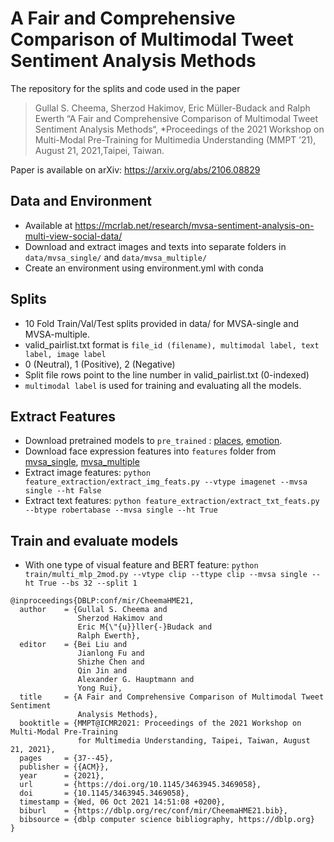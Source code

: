 # A Fair and Comprehensive Comparison of Multimodal Tweet Sentiment Analysis Methods

The repository for the splits and code used in the paper
> Gullal S. Cheema, Sherzod Hakimov, Eric Müller-Budack and Ralph Ewerth “A Fair and Comprehensive Comparison of Multimodal Tweet Sentiment Analysis Methods“, 
*Proceedings of the 2021 Workshop on Multi-Modal Pre-Training for Multimedia Understanding (MMPT ’21), August 21, 2021,Taipei, Taiwan.

Paper is available on arXiv: https://arxiv.org/abs/2106.08829

## Data and Environment
- Available at https://mcrlab.net/research/mvsa-sentiment-analysis-on-multi-view-social-data/
- Download and extract images and texts into separate folders in `data/mvsa_single/` and `data/mvsa_multiple/`
- Create an environment using environment.yml with conda
## Splits
- 10 Fold Train/Val/Test splits provided in data/ for MVSA-single and MVSA-multiple.
- valid_pairlist.txt format is `file_id (filename), multimodal label, text label, image label`
- 0 (Neutral), 1 (Positive), 2 (Negative)
- Split file rows point to the line number in valid_pairlist.txt (0-indexed)
- `multimodal label` is used for training and evaluating all the models.

## Extract Features
- Download pretrained models to `pre_trained` : [places](https://drive.google.com/file/d/1ARP8GS5LMGYc8T8lFTuYkBl9I9kJoIiL/view?usp=sharing), [emotion](https://drive.google.com/file/d/1sWx3ze8XfZEGf-kPcmiYpY9EOzugdzgu/view?usp=sharing).
- Download face expression features into `features` folder from [mvsa_single](https://drive.google.com/file/d/1akwt0-8fqea2WinTDWAk68qRDkYqEEiR/view?usp=sharing), [mvsa_multiple](https://drive.google.com/file/d/1h6A8KjhVEy2QSEBGQS8kH2HQxEa__a2S/view?usp=sharing) 
- Extract image features: `python feature_extraction/extract_img_feats.py --vtype imagenet --mvsa single --ht False`
- Extract text features: `python feature_extraction/extract_txt_feats.py --btype robertabase --mvsa single --ht True`

## Train and evaluate models
- With one type of visual feature and BERT feature: `python train/multi_mlp_2mod.py --vtype clip --ttype clip --mvsa single --ht True --bs 32 --split 1`


```
@inproceedings{DBLP:conf/mir/CheemaHME21,
  author    = {Gullal S. Cheema and
               Sherzod Hakimov and
               Eric M{\"{u}}ller{-}Budack and
               Ralph Ewerth},
  editor    = {Bei Liu and
               Jianlong Fu and
               Shizhe Chen and
               Qin Jin and
               Alexander G. Hauptmann and
               Yong Rui},
  title     = {A Fair and Comprehensive Comparison of Multimodal Tweet Sentiment
               Analysis Methods},
  booktitle = {MMPT@ICMR2021: Proceedings of the 2021 Workshop on Multi-Modal Pre-Training
               for Multimedia Understanding, Taipei, Taiwan, August 21, 2021},
  pages     = {37--45},
  publisher = {{ACM}},
  year      = {2021},
  url       = {https://doi.org/10.1145/3463945.3469058},
  doi       = {10.1145/3463945.3469058},
  timestamp = {Wed, 06 Oct 2021 14:51:08 +0200},
  biburl    = {https://dblp.org/rec/conf/mir/CheemaHME21.bib},
  bibsource = {dblp computer science bibliography, https://dblp.org}
}
```
